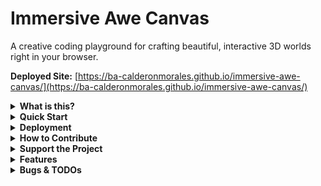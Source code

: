 # Immersive Awe Canvas

A creative coding playground for crafting beautiful, interactive 3D worlds right in your browser.

**Deployed Site:** [https://ba-calderonmorales.github.io/immersive-awe-canvas/](https://ba-calderonmorales.github.io/immersive-awe-canvas/)

<details>
<summary><b>What is this?</b></summary>

This project is a web-based application that allows users to explore and customize a series of pre-defined 3D scenes. It's built to be a simple, fun, and visually engaging experience. You can switch between different "worlds," change the time of day, and even tweak the scene parameters in real-time.
</details>

<details>
<summary><b>Quick Start</b></summary>

1.  **Clone the repository:**
    ```bash
    git clone https://github.com/BA-CalderonMorales/immersive-awe-canvas.git
    ```
2.  **Navigate to the project directory:**
    ```bash
    cd immersive-awe-canvas
    ```
3.  **Install dependencies:**
    ```bash
    bun install
    ```
4.  **Start the development server:**
    ```bash
    bun run dev
    ```
This will start the application, and you can view it in your browser at the local address provided.
</details>

<details>
<summary><b>Deployment</b></summary>

This project is automatically built and deployed to GitHub Pages on every push to the `main` branch using a GitHub Actions workflow. Pull requests run a separate preview workflow that deploys to a temporary preview site so changes can be reviewed before merging.

The live site can be accessed at: [https://ba-calderonmorales.github.io/immersive-awe-canvas/](https://ba-calderonmorales.github.io/immersive-awe-canvas/)

The workflow handles:
- Checking out the code.
- Setting up Node.js and Bun.
- Installing dependencies.
- Building the Vite project.
- Configuring and deploying to GitHub Pages.

To ensure correct routing on GitHub Pages, the Vite configuration (`vite.config.ts`) and React Router (`src/App.tsx`) have been updated to handle the repository name as the base path in production.
</details>

<details>
<summary><b>How to Contribute</b></summary>

Contributions are welcome! If you have ideas for new scenes, features, or improvements, feel free to open an issue or submit a pull request. When contributing, please try to follow the existing code style and structure.
</details>

<details>
<summary><b>Support the Project</b></summary>

If you find this project useful and want to support future development, consider buying me a coffee!

<a href="https://www.buymeacoffee.com/brandoncalderonmorales" target="_blank"><img src="https://www.buymeacoffee.com/assets/img/custom_images/orange_img.png" alt="Buy Me A Coffee" style="height: 41px !important;width: 174px !important;box-shadow: 0px 3px 2px 0px rgba(190, 190, 190, 0.5) !important;-webkit-box-shadow: 0px 3px 2px 0px rgba(190, 190, 190, 0.5) !important;" ></a>

</details>

<details>
<summary><b>Features</b></summary>

-   **World Hopping:** Navigate through a collection of unique 3D worlds.
-   **Diverse Worlds:** Explore scenes featuring various 3D objects like Torus Knots, a dynamic Distortion Sphere, and the Wavy Grid.
-   **Cinematic Transitions:** Experience seamless, unintrusive transitions between worlds for a fluid viewing experience.
-   **Dynamic Day/Night Cycle:** Toggle between day and night themes within each world.
-   **Freeze Scene:** Pause and resume all scene animations, including camera rotation and object movement.
-   **Mouse Controls:** Click and drag to look, scroll/pinch to zoom. Double-click to freeze the scene.
-   **Keyboard Shortcuts:** Navigate and control the experience with your keyboard.
    -   `N` / `P`: Next / Previous World
    -   `Space`: Toggle Theme
    -   `.` (Period): Freeze/Unfreeze scene animation
    -   `V`: Hide/Show UI
    -   `E`: Toggle Settings Panel / `Esc`: Close settings
    -   `S` or `Ctrl/Cmd+K`: Search
    -   `H`: Open Help Dialog
    -   `G`: Go to Home Page
    -   `C`: Copy Scene Configuration
-   **Live Scene Editor:** Click the settings icon to open a control panel (`lil-gui`) and adjust scene parameters like colors, materials, and object properties in real-time. The editor appears in a resizable side panel on desktop and a drawer on mobile. Now with more controls for materials and environment backgrounds!
-   **Copy Configuration:** Easily copy the JSON configuration of your customized scene to your clipboard.
-   **Supabase Integration:** World data is fetched from a Supabase backend.
-   **Responsive UI:** The interface is designed to work across different screen sizes.
</details>

<details>
<summary><b>Bugs & TODOs</b></summary>

-   [ ] Implement user authentication to enable features like issue reporting and liking worlds.
-   [ ] Add more worlds with diverse objects and backgrounds. (New object types added, more worlds to come!)
-   [ ] Implement a "save scene" feature for users.
-   [ ] Improve performance on lower-end devices.
-   [ ] Add more interactive elements to the scenes.
</details>
